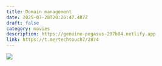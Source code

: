 ```yaml
---
title: Domain management
date: 2025-07-28T20:26:47.487Z
draft: false
category: movies
description: https://genuine-pegasus-297b04.netlify.app
link: https://t.me/techtouch7/2874
---
```

![](/images/uploads/1000109848.jpg)